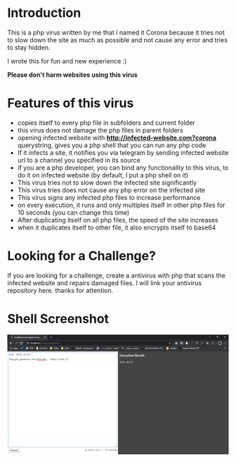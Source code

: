 # Introduction
This is a php virus written by me that I named it Corona because it tries not to slow down the site as much as possible and not cause any error and tries to stay hidden.

I wrote this for fun and new experience :)

**Please don't harm websites using this virus**


# Features of this virus
* copies itself to every php file in subfolders and current folder
* this virus does not damage the php files in parent folders
* opening infected website with **http://infected-website.com?corona** querystring, gives you a php shell that you can run any php code 
* If it infects a site, it notifies you via telegram by sending infected website url to a channel you specified in its source
* if you are a php developer, you can bind any functionality to this virus, to do it on infected website (by default, I put a php shell on it)
* This virus tries not to slow down the infected site significantly
* This virus tries does not cause any php error on the infected site
* This virus signs any infected php files to increase performance
* on every execution, it runs and only multiples itself in other php files for 10 seconds (you can change this time)
* After duplicating itself on all php files, the speed of the site increases
* when it duplicates itself to other file, it also encrypts itself to base64

# Looking for a Challenge?
If you are looking for a challenge, create a antivirus with php that scans the infected website and repairs damaged files.
I will link your antivirus repository here.
thanks for attention.

# Shell Screenshot
![Shell ScreenShot](https://raw.githubusercontent.com/amirkabiri/corona/master/shell-screen.png "Shell ScreenShot")